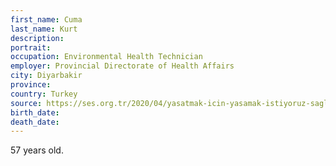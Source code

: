 ```yaml
---
first_name: Cuma
last_name: Kurt
description: 
portrait: 
occupation: Environmental Health Technician
employer: Provincial Directorate of Health Affairs
city: Diyarbakir
province: 
country: Turkey
source: https://ses.org.tr/2020/04/yasatmak-icin-yasamak-istiyoruz-saglikta-siddeti-durdurun/
birth_date: 
death_date: 
---
```


57 years old.
